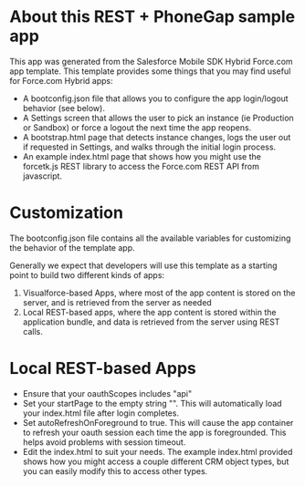 # About this REST + PhoneGap sample app

This app was generated from the Salesforce Mobile SDK Hybrid Force.com app template. This template provides some things that you may find useful for Force.com Hybrid apps:

- A bootconfig.json file that allows you to configure the app login/logout behavior (see below).
- A Settings screen that allows the user to pick an instance (ie Production or Sandbox) or force a logout the next time the app reopens.
- A bootstrap.html page that detects instance changes, logs the user out if requested in Settings, and walks through the initial login process.  
- An example index.html page that shows how you might use the forcetk.js REST library to access the Force.com REST API from javascript.

# Customization

The bootconfig.json file contains all the available variables for customizing the behavior of the template app.

Generally we expect that developers will use this template as a starting point to build two different kinds of apps: 

1. Visualforce-based Apps, where most of the app content is stored on the server, and is retrieved from the server as needed
2. Local REST-based apps, where the app content is stored within the application bundle, and data is retrieved from the server using REST calls. 


# Local REST-based Apps

- Ensure that your oauthScopes includes "api"
- Set your startPage to the empty string "".  This will automatically load your index.html file after login completes.
- Set autoRefreshOnForeground to true.  This will cause the app container to refresh your oauth session each time the app is foregrounded. This helps avoid problems with session timeout. 
- Edit the index.html to suit your needs.  The example index.html provided shows how you might access a couple different CRM object types, but you can easily modify this to access other types.
